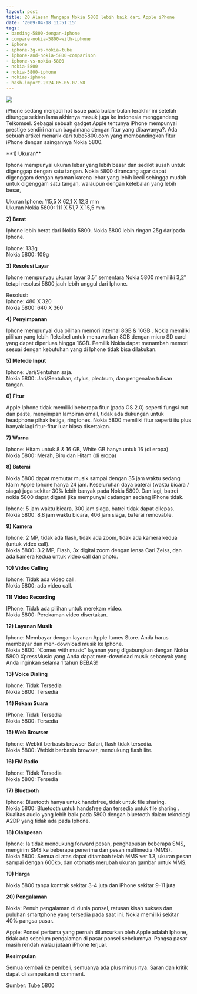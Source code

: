 ```yaml
---
layout: post
title: 20 Alasan Mengapa Nokia 5800 lebih baik dari Apple iPhone
date: '2009-04-18 11:51:15'
tags:
- banding-5800-dengan-iphone
- compare-nokia-5800-with-iphone
- iphone
- iphone-3g-vs-nokia-tube
- iphone-and-nokia-5800-comparison
- iphone-vs-nokia-5800
- nokia-5800
- nokia-5800-iphone
- nokias-iphone
- hash-import-2024-05-05-07-58
---
```


![](https://i1.wp.com/1.bp.blogspot.com/_jm4FARolmSo/SfOG9ODv3mI/AAAAAAAAJvA/hUm6wCLT8s8/s1600/nokia5800vsiphone.jpg?resize=500%2C384)

iPhone sedang menjadi hot issue pada bulan-bulan terakhir ini setelah ditunggu sekian lama akhirnya masuk juga ke indonesia menggandeng Telkomsel. Sebagai sebuah gadget Apple tentunya iPhone mempunyai prestige sendiri namun bagaimana dengan fitur yang dibawanya?. Ada sebuah artikel menarik dari tube5800.com yang membandingkan fitur iPhone dengan saingannya Nokia 5800.

<!--more-->**1) Ukuran**

Iphone mempunyai ukuran lebar yang lebih besar dan sedikit susah untuk digenggap dengan satu tangan. Nokia 5800 dirancang agar dapat digenggam dengan nyaman karena lebar yang lebih kecil sehingga mudah untuk digenggam satu tangan, walaupun dengan ketebalan yang lebih besar,

Ukuran Iphone: 115,5 X 62,1 X 12,3 mm  
Ukuran Nokia 5800: 111 X 51,7 X 15,5 mm

**2) Berat**

Iphone lebih berat dari Nokia 5800. Nokia 5800 lebih ringan 25g daripada Iphone.

Iphone: 133g  
Nokia 5800: 109g

**3) Resolusi Layar**

Iphone mempunyau ukuran layar 3.5″ sementara Nokia 5800 memiliki 3,2″ tetapi resolusi 5800 jauh lebih unggul dari Iphone.

Resolusi:  
Iphone: 480 X 320  
Nokia 5800: 640 X 360

**4) Penyimpanan**

Iphone mempunyai dua pilihan memori internal 8GB & 16GB . Nokia memiliki pilihan yang lebih fleksibel untuk menawarkan 8GB dengan micro SD card yang dapat diperluas hingga 16GB. Pemilik Nokia dapat menambah memori sesuai dengan kebutuhan yang di Iphone tidak bisa dilakukan.

**5) Metode Input**

Iphone: Jari/Sentuhan saja.  
Nokia 5800: Jari/Sentuhan, stylus, plectrum, dan pengenalan tulisan tangan.

**6) Fitur**

Apple Iphone tidak memiliki beberapa fitur (pada OS 2.0) seperti fungsi cut dan paste, menyimpan lampiran email, tidak ada dukungan untuk headphone pihak ketiga, ringtones. Nokia 5800 memiliki fitur seperti itu plus banyak lagi fitur-fitur luar biasa disertakan.

**7) Warna**

Iphone: Hitam untuk 8 & 16 GB, White GB hanya untuk 16 (di eropa)  
Nokia 5800: Merah, Biru dan Hitam (di eropa)

**8) Baterai**

Nokia 5800 dapat memutar musik sampai dengan 35 jam waktu sedang klaim Apple Iphone hanya 24 jam. Keseluruhan daya baterai (waktu bicara / siaga) juga sekitar 30% lebih banyak pada Nokia 5800. Dan lagi, batrei nokia 5800 dapat diganti jika mempunyai cadangan sedang iPhone tidak.

Iphone: 5 jam waktu bicara, 300 jam siaga, batrei tidak dapat dilepas.  
Nokia 5800: 8,8 jam waktu bicara, 406 jam siaga, baterai removable.

**9) Kamera**

Iphone: 2 MP, tidak ada flash, tidak ada zoom, tidak ada kamera kedua (untuk video call).  
Nokia 5800: 3.2 MP, Flash, 3x digital zoom dengan lensa Carl Zeiss, dan ada kamera kedua untuk video call dan photo.

**10) Video Calling**

Iphone: Tidak ada video call.  
Nokia 5800: ada video call.

**11) Video Recording**

IPhone: Tidak ada pilihan untuk merekam video.  
Nokia 5800: Perekaman video disertakan.

**12) Layanan Musik**

Iphone: Membayar dengan layanan Apple Itunes Store. Anda harus membayar dan men-download musik ke Iphone.  
Nokia 5800: “Comes with music” layanan yang digabungkan dengan Nokia 5800 XpressMusic yang Anda dapat men-download musik sebanyak yang Anda inginkan selama 1 tahun BEBAS!

**13) Voice Dialing**

Iphone: Tidak Tersedia  
Nokia 5800: Tersedia

**14) Rekam Suara**

IPhone: Tidak Tersedia  
Nokia 5800: Tersedia

**15) Web Browser**

Iphone: Webkit berbasis browser Safari, flash tidak tersedia.  
Nokia 5800: Webkit berbasis browser, mendukung flash lite.

**16) FM Radio**

Iphone: Tidak Tersedia  
Nokia 5800: Tersedia

**17) Bluetooth**

Iphone: Bluetooth hanya untuk handsfree, tidak untuk file sharing.  
Nokia 5800: Bluetooth untuk handsfree dan tersedia untuk file sharing . Kualitas audio yang lebih baik pada 5800 dengan bluetooth dalam teknologi A2DP yang tidak ada pada Iphone.

**18) Olahpesan**

Iphone: Ia tidak mendukung forward pesan, penghapusan beberapa SMS, mengirim SMS ke beberapa penerima dan pesan multimedia (MMS).  
Nokia 5800: Semua di atas dapat ditambah telah MMS ver 1.3, ukuran pesan sampai dengan 600kb, dan otomatis merubah ukuran gambar untuk MMS.

**19) Harga**

Nokia 5800 tanpa kontrak sekitar 3-4 juta dan iPhone sekitar 9-11 juta

**20) Pengalaman**

Nokia: Penuh pengalaman di dunia ponsel, ratusan kisah sukses dan puluhan smartphone yang tersedia pada saat ini. Nokia memiliki sekitar 40% pangsa pasar.

Apple: Ponsel pertama yang pernah diluncurkan oleh Apple adalah Iphone, tidak ada sebelum pengalaman di pasar ponsel sebelumnya. Pangsa pasar masih rendah walau jutaan iPhone terjual.

**Kesimpulan**

Semua kembali ke pembeli, semuanya ada plus minus nya. Saran dan kritik dapat di sampaikan di comment.

Sumber: [Tube 5800](http://www.tube5800.com/)

<!--kg-card-end: html-->